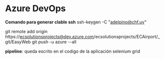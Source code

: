 Azure DevOps
============
**Comando para generar clable ssh**
ssh-keygen -C "adelpino@chf.uy"

git remote add origin https://ecsolutionsprojects@dev.azure.com/ecsolutionsprojects/ECAirport/_git/EasyWeb
git push -u azure --all

**pipeline**: queda escrito en el codigo de la aplicación
selenium grid